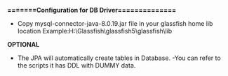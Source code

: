 
**=======Configuration for DB Driver==============**   
- Copy mysql-connector-java-8.0.19.jar file in your glassfish home lib location
Example:H:\Glassfish\glassfish5\glassfish\lib

**OPTIONAL**
- The JPA will automatically create tables in Database.
-You can refer to the scripts it has DDL with DUMMY data.